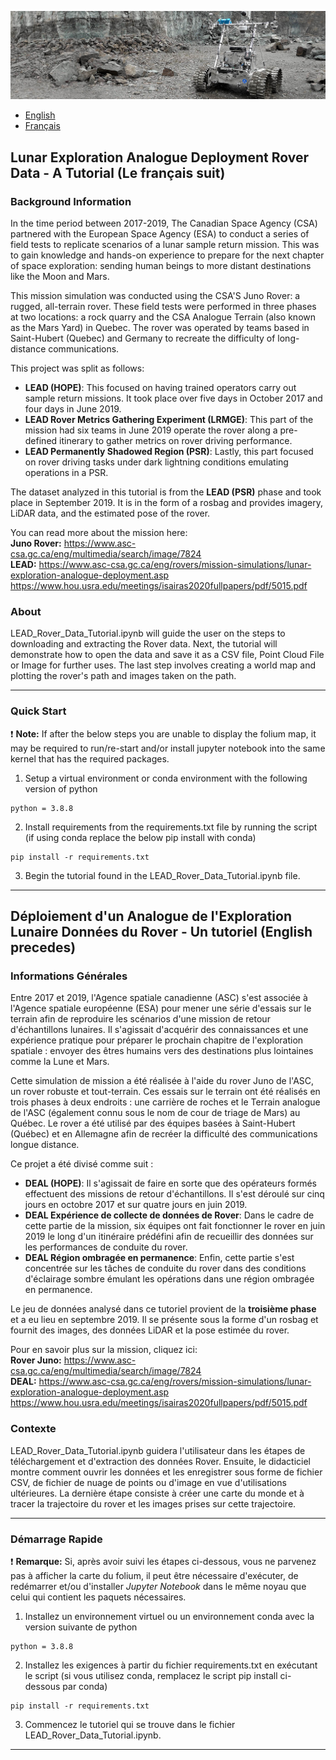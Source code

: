 ![Juno Rover in a Quarry](Juno_Rover.jpg)

* [English](https://github.com/asc-csa/LEAD-Rover-Data-Tutorial#lunar-exploration-analogue-deployment-rover-data---a-tutorial-le-fran%C3%A7ais-suit) <br>
* [Français](https://github.com/asc-csa/LEAD-Rover-Data-Tutorial#d%C3%A9ploiement-dun-analogue-de-lexploration-lunaire-donn%C3%A9es-du-rover---un-tutoriel-english-precedes)
  
## Lunar Exploration Analogue Deployment Rover Data - A Tutorial (Le français suit)

### Background Information

In the time period between 2017-2019, The Canadian Space Agency (CSA) partnered with the European Space Agency (ESA) to conduct a series of field tests to replicate scenarios of a lunar sample return mission. This was to gain knowledge and hands-on experience to prepare for the next chapter of space exploration: sending human beings to more distant destinations like the Moon and Mars.

This mission simulation was conducted using the CSA'S Juno Rover: a rugged, all-terrain rover. These field tests were performed in three phases at two locations: a rock quarry and the CSA Analogue Terrain (also known as the Mars Yard) in Quebec. The rover was operated by teams based in Saint-Hubert (Quebec) and Germany to recreate the difficulty of long-distance communications.

This project was split as follows:

* **LEAD (HOPE)**: This focused on having trained operators carry out sample return missions. It took place over five days in October 2017 and four days in June 2019.
* **LEAD Rover Metrics Gathering Experiment (LRMGE)**: This part of the mission had six teams in June 2019 operate the rover along a pre-defined itinerary to gather metrics on rover driving performance.
* **LEAD Permanently Shadowed Region (PSR)**: Lastly, this part focused on rover driving tasks under dark lightning conditions emulating operations in a PSR. <br>

The dataset analyzed in this tutorial is from the **LEAD (PSR)** phase and took place in September 2019. It is in the form of a rosbag and provides imagery, LiDAR data, and the estimated pose of the rover.

You can read more about the mission here: <br>
**Juno Rover:** https://www.asc-csa.gc.ca/eng/multimedia/search/image/7824 <br>
**LEAD:** https://www.asc-csa.gc.ca/eng/rovers/mission-simulations/lunar-exploration-analogue-deployment.asp <br>
      https://www.hou.usra.edu/meetings/isairas2020fullpapers/pdf/5015.pdf <br>

### About
LEAD_Rover_Data_Tutorial.ipynb will guide the user on the steps to downloading and extracting the Rover data. Next, the tutorial will demonstrate how to open the data and save it as a CSV file, Point Cloud File or Image for further uses.
The last step involves creating a world map and plotting the rover's path and images taken on the path. 

*** 
### Quick Start


:exclamation: **Note:** If after the below steps you are unable to display the folium map, it may be required to run/re-start and/or install jupyter notebook into the same kernel that has the required packages.<br>

1. Setup a virtual environment or conda environment with the following version of python <br>
```
python = 3.8.8
```
2. Install requirements from the requirements.txt file by running the script (if using conda replace the below pip install with conda) <br>
```
pip install -r requirements.txt
```
3. Begin the tutorial found in the LEAD_Rover_Data_Tutorial.ipynb file. 

***
## Déploiement d'un Analogue de l'Exploration Lunaire Données du Rover - Un tutoriel (English precedes)

### Informations Générales
Entre 2017 et 2019, l'Agence spatiale canadienne (ASC) s'est associée à l'Agence spatiale européenne (ESA) pour mener une série d'essais sur le terrain afin de reproduire les scénarios d'une mission de retour d'échantillons lunaires. Il s'agissait d'acquérir des connaissances et une expérience pratique pour préparer le prochain chapitre de l'exploration spatiale : envoyer des êtres humains vers des destinations plus lointaines comme la Lune et Mars.

Cette simulation de mission a été réalisée à l'aide du rover Juno de l'ASC, un rover robuste et tout-terrain. Ces essais sur le terrain ont été réalisés en trois phases à deux endroits : une carrière de roches et le Terrain analogue de l'ASC (également connu sous le nom de cour de triage de Mars) au Québec. Le rover a été utilisé par des équipes basées à Saint-Hubert (Québec) et en Allemagne afin de recréer la difficulté des communications longue distance.

Ce projet a été divisé comme suit :
* **DEAL (HOPE)**: Il s'agissait de faire en sorte que des opérateurs formés effectuent des missions de retour d'échantillons. Il s'est déroulé sur cinq jours en octobre 2017 et sur quatre jours en juin 2019. 
* **DEAL Expérience de collecte de données de Rover**:  Dans le cadre de cette partie de la mission, six équipes ont fait fonctionner le rover en juin 2019 le long d'un itinéraire prédéfini afin de recueillir des données sur les performances de conduite du rover.
* **DEAL Région ombragée en permanence**: Enfin, cette partie s'est concentrée sur les tâches de conduite du rover dans des conditions d'éclairage sombre émulant les opérations dans une région ombragée en permanence. <br>

Le jeu de données analysé dans ce tutoriel provient de la **troisième phase** et a eu lieu en septembre 2019. Il se présente sous la forme d'un rosbag et fournit des images, des données LiDAR et la pose estimée du rover.

Pour en savoir plus sur la mission, cliquez ici: <br>
**Rover Juno:** https://www.asc-csa.gc.ca/eng/multimedia/search/image/7824 <br>
**DEAL:** https://www.asc-csa.gc.ca/eng/rovers/mission-simulations/lunar-exploration-analogue-deployment.asp <br>
      https://www.hou.usra.edu/meetings/isairas2020fullpapers/pdf/5015.pdf <br>

### Contexte
LEAD_Rover_Data_Tutorial.ipynb guidera l'utilisateur dans les étapes de téléchargement et d'extraction des données Rover. Ensuite, le didacticiel montre comment ouvrir les données et les enregistrer sous forme de fichier CSV, de fichier de nuage de points ou d'image en vue d'utilisations ultérieures.
La dernière étape consiste à créer une carte du monde et à tracer la trajectoire du rover et les images prises sur cette trajectoire. 
*** 
### Démarrage Rapide


:exclamation: **Remarque:** Si, après avoir suivi les étapes ci-dessous, vous ne parvenez pas à afficher la carte du folium, il peut être nécessaire d'exécuter, de redémarrer et/ou d'installer *Jupyter Notebook* dans le même noyau que celui qui contient les paquets nécessaires.<br>

1. Installez un environnement virtuel ou un environnement conda avec la version suivante de python <br>
```
python = 3.8.8
```
2. Installez les exigences à partir du fichier requirements.txt en exécutant le script (si vous utilisez conda, remplacez le script pip install ci-dessous par conda) <br>
```
pip install -r requirements.txt
```
3. Commencez le tutoriel qui se trouve dans le fichier LEAD_Rover_Data_Tutorial.ipynb. 

***

